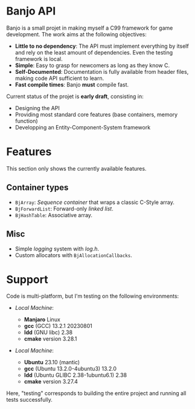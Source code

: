 Banjo API
=========

Banjo is a small projet in making myself a C99 framework for game development.
The work aims at the following objectives:

- **Little to no dependency**: The API must implement everything by itself and rely on the least amount of dependencies. Even the testing framework is local.
- **Simple**:                  Easy to grasp for newcomers as long as they know C.
- **Self-Documented**:         Documentation is fully available from header files, making code API sufficient to learn.
- **Fast compile times**:      Banjo **must** compile fast.

Current status of the projet is **early draft**, consisting in:
- Designing the API
- Providing most standard core features (base containers, memory function)
- Developping an Entity-Component-System framework

Features
========

This section only shows the currently available features.

Container types
---------------

- `BjArray`: *Sequence container* that wraps a classic C-Style array.
- `BjForwardList`: Forward-only *linked list*.
- `BjHashTable`: Associative array.

Misc
----

* Simple *logging* system with _log.h_.
* Custom allocators with `BjAllocationCallbacks`.

Support
=======

Code is multi-platform, but I'm testing on the following environments:

- *Local Machine*:
  - **Manjaro** Linux
  - **gcc** (GCC) 13.2.1 20230801
  - **ldd** (GNU libc) 2.38
  - **cmake** version 3.28.1

- *Local Machine*:
  - **Ubuntu** 23.10 (mantic)
  - **gcc** (Ubuntu 13.2.0-4ubuntu3) 13.2.0
  - **ldd** (Ubuntu GLIBC 2.38-1ubuntu6.1) 2.38
  - **cmake** version 3.27.4

Here, "testing" corresponds to building the entire project and running all tests successfully.







